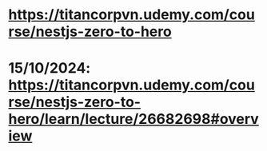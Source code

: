# https://titancorpvn.udemy.com/course/nestjs-zero-to-hero


# 15/10/2024: https://titancorpvn.udemy.com/course/nestjs-zero-to-hero/learn/lecture/26682698#overview